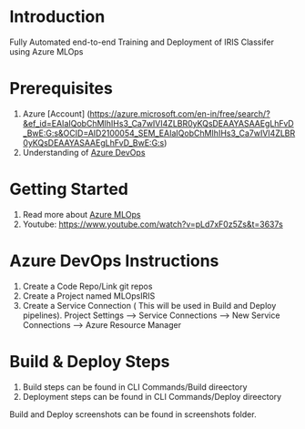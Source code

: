 # Introduction 
Fully Automated end-to-end Training and Deployment of IRIS Classifer using Azure MLOps
# Prerequisites
1. Azure [Account] (https://azure.microsoft.com/en-in/free/search/?&ef_id=EAIaIQobChMIhIHs3_Ca7wIVI4ZLBR0yKQsDEAAYASAAEgLhFvD_BwE:G:s&OCID=AID2100054_SEM_EAIaIQobChMIhIHs3_Ca7wIVI4ZLBR0yKQsDEAAYASAAEgLhFvD_BwE:G:s)
2. Understanding of [Azure DevOps](https://azure.microsoft.com/en-in/services/devops/)
# Getting Started
1.	Read more about [Azure MLOps](https://azure.microsoft.com/en-in/services/machine-learning/mlops/)
2.	Youtube: https://www.youtube.com/watch?v=pLd7xF0z5Zs&t=3637s

# Azure DevOps Instructions
1. Create a Code Repo/Link git repos
2. Create a Project named MLOpsIRIS
3. Create a Service Connection ( This will be used in Build and Deploy pipelines). Project Settings --> Service Connections --> New Service Connections --> Azure Resource Manager 

# Build & Deploy Steps
1. Build steps can be found in CLI Commands/Build direectory
2. Deployment steps can be found in CLI Commands/Deploy direectory

Build and Deploy screenshots can be found in screenshots folder.



